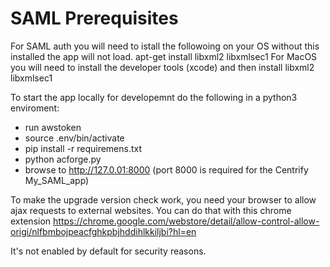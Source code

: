 # SAML Prerequisites 

For SAML auth you will need to istall the followoing on your OS without this installed the app will not load.
apt-get install libxml2 libxmlsec1
For MacOS you will need to install the developer tools (xcode) and then install libxml2 libxmlsec1

To start the app locally for developemnt do the following in a python3 enviroment: 
* run awstoken
* source .env/bin/activate
* pip install -r requiremens.txt
* python acforge.py
* browse to http://127.0.01:8000 (port 8000 is required for the Centrify My_SAML_app)

To make the upgrade version check work, you need your browser to allow
ajax requests to external websites.
You can do that with this chrome extension
https://chrome.google.com/webstore/detail/allow-control-allow-origi/nlfbmbojpeacfghkpbjhddihlkkiljbi?hl=en

It's not enabled by default for security reasons.